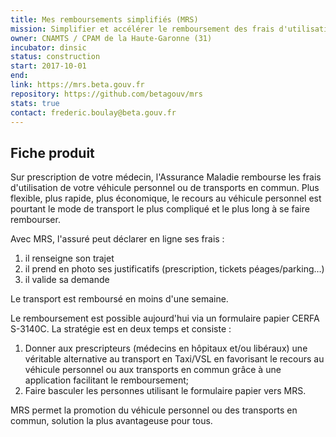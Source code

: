 ```yaml
---
title: Mes remboursements simplifiés (MRS)
mission: Simplifier et accélérer le remboursement des frais d'utilisation du véhicule personnel ou des transports en commun
owner: CNAMTS / CPAM de la Haute-Garonne (31)
incubator: dinsic
status: construction
start: 2017-10-01
end:
link: https://mrs.beta.gouv.fr
repository: https://github.com/betagouv/mrs
stats: true
contact: frederic.boulay@beta.gouv.fr
---
```


## Fiche produit

Sur prescription de votre médecin, l'Assurance Maladie rembourse les frais d'utilisation de votre véhicule personnel ou de transports en commun. Plus flexible, plus rapide, plus économique, le recours au véhicule personnel est pourtant le mode de transport le plus compliqué et le plus long à se faire rembourser.

Avec MRS, l'assuré peut déclarer en ligne ses frais :

1. il renseigne son trajet
2. il prend en photo ses justificatifs (prescription, tickets péages/parking…)
3. il valide sa demande

Le transport est remboursé en moins d'une semaine.

Le remboursement est possible aujourd'hui via un formulaire papier CERFA S-3140C.
La stratégie est en deux temps et consiste :

1. Donner aux prescripteurs (médecins en hôpitaux et/ou libéraux) une véritable alternative au transport en Taxi/VSL en favorisant le recours au véhicule personnel ou aux transports en commun grâce à une application facilitant le remboursement;
2. Faire basculer les personnes utilisant le formulaire papier vers MRS.

MRS permet la promotion du véhicule personnel ou des transports en commun, solution la plus avantageuse pour tous.
